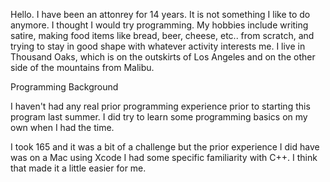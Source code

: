 Hello. I have been an attonrey for 14 years. It is not something I like to do anymore.
I thought I would try programming.
My hobbies include writing satire, making food items like bread, beer, cheese, etc.. from scratch, 
and trying to stay in good shape with whatever activity interests me.
I live in Thousand Oaks, which is on the outskirts of Los Angeles and on the other side of the 
mountains from Malibu. 

Programming Background

I haven't had any real prior programming experience prior to starting this program last summer. I 
did try to learn some programming basics on my own when I had the time.

I took 165 and it was a bit of a challenge but the prior experience I did have was on a Mac using 
Xcode I had some specific familiarity with C++. I think that made it a little easier for me. 
